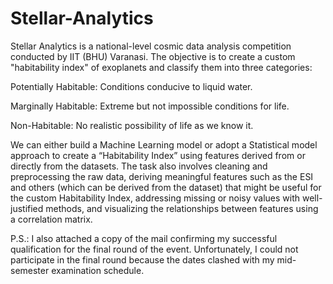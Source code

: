 # Stellar-Analytics
Stellar Analytics is a national-level cosmic data analysis competition conducted by IIT (BHU) Varanasi.
The objective is to create a custom "habitability index" of exoplanets and classify them into three categories:

Potentially Habitable: Conditions conducive to liquid water.

Marginally Habitable: Extreme but not impossible conditions for life.

Non-Habitable: No realistic possibility of life as we know it.

We  can either build a Machine Learning model or adopt a Statistical model approach to create a “Habitability Index” using features derived from or directly from the datasets.
The task also involves cleaning and preprocessing the raw data, deriving meaningful features such as the ESI and others (which can be derived from the dataset) that might be useful for the custom Habitability Index, addressing missing or noisy values with well-justified methods, and visualizing the relationships between features using a correlation matrix.

P.S.: I also attached a copy of the mail confirming my successful qualification for the final round of the event. Unfortunately, I could not participate in the final round because the dates clashed with my mid-semester examination schedule.
